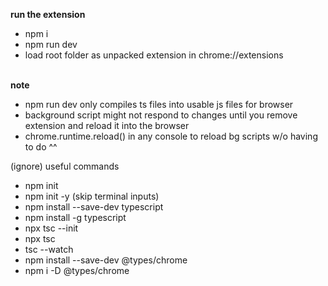 **run the extension**

- npm i <br>
- npm run dev <br>
- load root folder as unpacked extension in chrome://extensions <br>
  <br>

**note**
<br>

- npm run dev only compiles ts files into usable js files for browser <br>
- background script might not respond to changes until you remove extension and reload it into the browser <br>
- chrome.runtime.reload() in any console to reload bg scripts w/o having to do ^^
  <br>

(ignore) useful commands

- npm init <br>
- npm init -y (skip terminal inputs) <br>
- npm install --save-dev typescript <br>
- npm install -g typescript <br>
- npx tsc --init <br>
- npx tsc <br>
- tsc --watch <br>
- npm install --save-dev @types/chrome <br>
- npm i -D @types/chrome <br>
